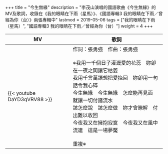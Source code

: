 +++
title = "今生無緣"
description = "李茂山演唱的國語歌曲《今生無緣》的MV及歌詞，收錄在《我的眼睛在下雨（星馬）》、《國語專輯3 我的眼睛在下雨／曾經為你（台）》兩張專輯中"
lastmod = 2019-05-06
tags = ["我的眼睛在下雨（星馬）", "國語專輯3 我的眼睛在下雨／曾經為你（台）"]
weight = 4
+++

MV  | 歌詞  
--------------|-------
{{< youtube DaYD3qVRV88 >}}|作詞：張勇強　作曲：張勇強<br/><br/>※我用一千個日子灌溉愛的花蕊　妳卻在一夜之間讓它枯萎<br/>我用千言萬語想把愛挽回　妳卻用一句話令我心碎<br/>今生無緣　今生無緣　怎麼能再見面　就讓一切付諸流水<br/>該怎麼說　該怎麼做　妳才會瞭解　付出難以收回<br/>今夜我又在擁抱寂寞　今夜我又在風中流連　這是一場夢魘  <br/><br/>重複※